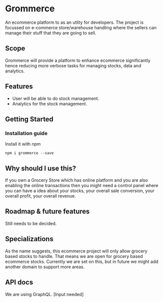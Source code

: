 # Grommerce

An ecommerce platform to as an utlity for developers. The project is focussed on e-commerce store/warehouse handling where the sellers can manage their stuff that they are going to sell.

## Scope

Grommerce will provide a platform to enhance ecommerce significantly hence reducing more verbose tasks for managing stocks, data and analytics.

## Features

- User will be able to do stock management.
- Analytics for the stock management.

## Getting Started

### Installation guide

Install it with npm

```
npm i grommerce --save
```

## Why should I use this?

If you own a Grocery Store which has online platform and you are also enabling the online transactions then you might need a control panel where you can have a idea about your stocks, your overall sale conversion, your overall profit, your overall revenue.

## Roadmap & future features

Still needs to be decided.

## Specializations

As the name suggests, this ecommerce project will only allow grocery based stocks to handle. That means we are open for grocery based ecommerce stocks. Currently we are set on this, but in future we might add another domain to support more areas.

## API docs

We are using GraphQL.
[Input needed]
